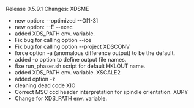 Release 0.5.9.1 Changes:
XDSME
- new option: --optimized --O[1-3]
- new option: --E --exec
- added XDS_PATH env. variable.
- Fix bug for calling option --ice
- Fix bug for calling option --project
XDSCONV
- force option -a (anomalous difference output) to be the default.
- added -o option to define output file names.
- fixe run_phaser.sh script for default HKLOUT name.
- added XDS_PATH env. variable.
XSCALE2
- added option -z
- cleaning dead code
XIO
- Correct MSC ccd header interpretation for spindle orientation.
XUPY
- Change for XDS_PATH env. variable.
